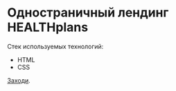 # Одностраничный лендинг HEALTHplans

Стек используемых технологий:
* HTML
* CSS

 
[Заходи](https://dianaveselkina.github.io/HEALTHplans/).

